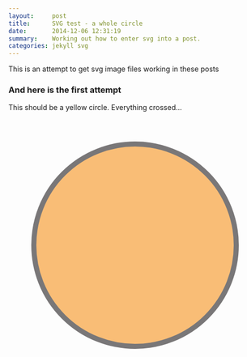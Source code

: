 ```yaml
---
layout:     post
title:      SVG test - a whole circle
date:       2014-12-06 12:31:19
summary:    Working out how to enter svg into a post.
categories: jekyll svg
---
```


This is an attempt to get svg image files working in these posts

### And here is the first attempt

This should be a yellow circle. Everything crossed...

<svg version="1.1" id="Layer_1" xmlns="http://www.w3.org/2000/svg" xmlns:xlink="http://www.w3.org/1999/xlink" x="0px" y="0px"
width="500px" height="500px" viewBox="0 0 500 500" enable-background="new 0 0 500 500" xml:space="preserve">
<circle fill="#F7941E" stroke="#231F20" stroke-width="10" cx="250" cy="250" r="200" opacity="0.6" />
</svg>
